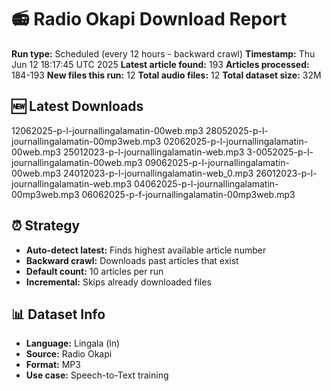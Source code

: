 # 📻 Radio Okapi Download Report

**Run type:** Scheduled (every 12 hours - backward crawl)
**Timestamp:** Thu Jun 12 18:17:45 UTC 2025
**Latest article found:** 193
**Articles processed:** 184-193
**New files this run:** 12
**Total audio files:** 12
**Total dataset size:** 32M

## 🆕 Latest Downloads
12062025-p-l-journallingalamatin-00web.mp3
28052025-p-l-journallingalamatin-00mp3web.mp3
02062025-p-l-journallingalamatin-00web.mp3
25012023-p-l-journallingalamatin-web.mp3
3-0052025-p-l-journallingalamatin-00web.mp3
09062025-p-l-journallingalamatin-00web.mp3
24012023-p-l-journallingalamatin-web_0.mp3
26012023-p-l-journallingalamatin-web.mp3
04062025-p-l-journallingalamatin-00mp3web.mp3
06062025-p-f-journallingalamatin-00mp3web.mp3

## ⏰ Strategy
- **Auto-detect latest:** Finds highest available article number
- **Backward crawl:** Downloads past articles that exist
- **Default count:** 10 articles per run
- **Incremental:** Skips already downloaded files

## 📊 Dataset Info
- **Language:** Lingala (ln)
- **Source:** Radio Okapi
- **Format:** MP3
- **Use case:** Speech-to-Text training
